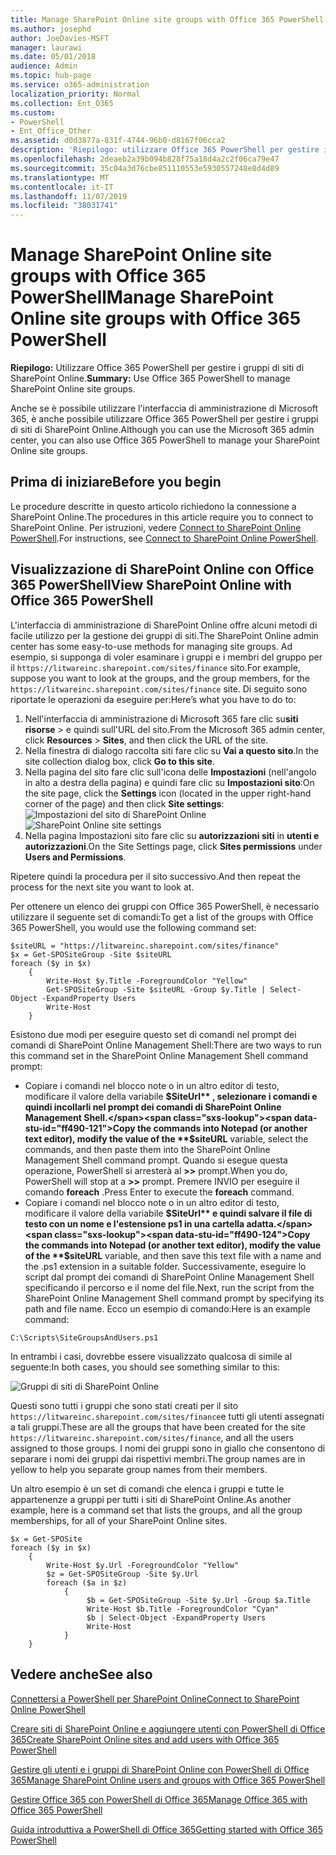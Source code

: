 ```yaml
---
title: Manage SharePoint Online site groups with Office 365 PowerShell
ms.author: josephd
author: JoeDavies-MSFT
manager: laurawi
ms.date: 05/01/2018
audience: Admin
ms.topic: hub-page
ms.service: o365-administration
localization_priority: Normal
ms.collection: Ent_O365
ms.custom:
- PowerShell
- Ent_Office_Other
ms.assetid: d0d3877a-831f-4744-96b0-d8167f06cca2
description: 'Riepilogo: utilizzare Office 365 PowerShell per gestire i gruppi di siti di SharePoint Online.'
ms.openlocfilehash: 2deaeb2a39b094b828f75a18d4a2c2f06ca79e47
ms.sourcegitcommit: 35c04a3d76cbe851110553e5930557248e8d4d89
ms.translationtype: MT
ms.contentlocale: it-IT
ms.lasthandoff: 11/07/2019
ms.locfileid: "38031741"
---
```

# <a name="manage-sharepoint-online-site-groups-with-office-365-powershell"></a><span data-ttu-id="ff490-103">Manage SharePoint Online site groups with Office 365 PowerShell</span><span class="sxs-lookup"><span data-stu-id="ff490-103">Manage SharePoint Online site groups with Office 365 PowerShell</span></span>

 <span data-ttu-id="ff490-104">**Riepilogo:** Utilizzare Office 365 PowerShell per gestire i gruppi di siti di SharePoint Online.</span><span class="sxs-lookup"><span data-stu-id="ff490-104">**Summary:** Use Office 365 PowerShell to manage SharePoint Online site groups.</span></span>
  
<span data-ttu-id="ff490-105">Anche se è possibile utilizzare l'interfaccia di amministrazione di Microsoft 365, è anche possibile utilizzare Office 365 PowerShell per gestire i gruppi di siti di SharePoint Online.</span><span class="sxs-lookup"><span data-stu-id="ff490-105">Although you can use the Microsoft 365 admin center, you can also use Office 365 PowerShell to manage your SharePoint Online site groups.</span></span>

## <a name="before-you-begin"></a><span data-ttu-id="ff490-106">Prima di iniziare</span><span class="sxs-lookup"><span data-stu-id="ff490-106">Before you begin</span></span>

<span data-ttu-id="ff490-107">Le procedure descritte in questo articolo richiedono la connessione a SharePoint Online.</span><span class="sxs-lookup"><span data-stu-id="ff490-107">The procedures in this article require you to connect to SharePoint Online.</span></span> <span data-ttu-id="ff490-108">Per istruzioni, vedere [Connect to SharePoint Online PowerShell](https://docs.microsoft.com/powershell/sharepoint/sharepoint-online/connect-sharepoint-online?view=sharepoint-ps).</span><span class="sxs-lookup"><span data-stu-id="ff490-108">For instructions, see [Connect to SharePoint Online PowerShell](https://docs.microsoft.com/powershell/sharepoint/sharepoint-online/connect-sharepoint-online?view=sharepoint-ps).</span></span>

## <a name="view-sharepoint-online-with-office-365-powershell"></a><span data-ttu-id="ff490-109">Visualizzazione di SharePoint Online con Office 365 PowerShell</span><span class="sxs-lookup"><span data-stu-id="ff490-109">View SharePoint Online with Office 365 PowerShell</span></span>

<span data-ttu-id="ff490-110">L'interfaccia di amministrazione di SharePoint Online offre alcuni metodi di facile utilizzo per la gestione dei gruppi di siti.</span><span class="sxs-lookup"><span data-stu-id="ff490-110">The SharePoint Online admin center has some easy-to-use methods for managing site groups.</span></span> <span data-ttu-id="ff490-111">Ad esempio, si supponga di voler esaminare i gruppi e i membri del gruppo per il `https://litwareinc.sharepoint.com/sites/finance` sito.</span><span class="sxs-lookup"><span data-stu-id="ff490-111">For example, suppose you want to look at the groups, and the group members, for the `https://litwareinc.sharepoint.com/sites/finance` site.</span></span> <span data-ttu-id="ff490-112">Di seguito sono riportate le operazioni da eseguire per:</span><span class="sxs-lookup"><span data-stu-id="ff490-112">Here’s what you have to do to:</span></span>

1. <span data-ttu-id="ff490-113">Nell'interfaccia di amministrazione di Microsoft 365 fare clic su**siti** **risorse** > e quindi sull'URL del sito.</span><span class="sxs-lookup"><span data-stu-id="ff490-113">From the Microsoft 365 admin center, click **Resources** > **Sites**, and then click the URL of the site.</span></span>
2. <span data-ttu-id="ff490-114">Nella finestra di dialogo raccolta siti fare clic su **Vai a questo sito**.</span><span class="sxs-lookup"><span data-stu-id="ff490-114">In the site collection dialog box, click **Go to this site**.</span></span>
3. <span data-ttu-id="ff490-115">Nella pagina del sito fare clic sull'icona delle **Impostazioni** (nell'angolo in alto a destra della pagina) e quindi fare clic su **Impostazioni sito**:</span><span class="sxs-lookup"><span data-stu-id="ff490-115">On the site page, click the **Settings** icon (located in the upper right-hand corner of the page) and then click **Site settings**:</span></span><br/>
<span data-ttu-id="ff490-116">![Impostazioni del sito di SharePoint Online](media/spo-site-settings.png)</span><span class="sxs-lookup"><span data-stu-id="ff490-116">![SharePoint Online site settings](media/spo-site-settings.png)</span></span><br/>
4. <span data-ttu-id="ff490-117">Nella pagina Impostazioni sito fare clic su **autorizzazioni siti** in **utenti e autorizzazioni**.</span><span class="sxs-lookup"><span data-stu-id="ff490-117">On the Site Settings page, click **Sites permissions** under **Users and Permissions**.</span></span>

<span data-ttu-id="ff490-118">Ripetere quindi la procedura per il sito successivo.</span><span class="sxs-lookup"><span data-stu-id="ff490-118">And then repeat the process for the next site you want to look at.</span></span>

<span data-ttu-id="ff490-119">Per ottenere un elenco dei gruppi con Office 365 PowerShell, è necessario utilizzare il seguente set di comandi:</span><span class="sxs-lookup"><span data-stu-id="ff490-119">To get a list of the groups with Office 365 PowerShell, you would use the following command set:</span></span>

```
$siteURL = "https://litwareinc.sharepoint.com/sites/finance"
$x = Get-SPOSiteGroup -Site $siteURL
foreach ($y in $x)
    {
        Write-Host $y.Title -ForegroundColor "Yellow"
        Get-SPOSiteGroup -Site $siteURL -Group $y.Title | Select-Object -ExpandProperty Users
        Write-Host
    }
```

<span data-ttu-id="ff490-120">Esistono due modi per eseguire questo set di comandi nel prompt dei comandi di SharePoint Online Management Shell:</span><span class="sxs-lookup"><span data-stu-id="ff490-120">There are two ways to run this command set in the SharePoint Online Management Shell command prompt:</span></span>

- <span data-ttu-id="ff490-121">Copiare i comandi nel blocco note o in un altro editor di testo, modificare il valore della variabile **$SiteUrl** , selezionare i comandi e quindi incollarli nel prompt dei comandi di SharePoint Online Management Shell.</span><span class="sxs-lookup"><span data-stu-id="ff490-121">Copy the commands into Notepad (or another text editor), modify the value of the **$siteURL** variable, select the commands, and then paste them into the SharePoint Online Management Shell command prompt.</span></span> <span data-ttu-id="ff490-122">Quando si esegue questa operazione, PowerShell si arresterà al **>>** prompt.</span><span class="sxs-lookup"><span data-stu-id="ff490-122">When you do, PowerShell will stop at a **>>** prompt.</span></span> <span data-ttu-id="ff490-123">Premere INVIO per eseguire il comando **foreach** .</span><span class="sxs-lookup"><span data-stu-id="ff490-123">Press Enter to execute the **foreach** command.</span></span><br/>
- <span data-ttu-id="ff490-124">Copiare i comandi nel blocco note o in un altro editor di testo, modificare il valore della variabile **$SiteUrl** e quindi salvare il file di testo con un nome e l'estensione ps1 in una cartella adatta.</span><span class="sxs-lookup"><span data-stu-id="ff490-124">Copy the commands into Notepad (or another text editor), modify the value of the **$siteURL** variable, and then save this text file with a name and the .ps1 extension in a suitable folder.</span></span> <span data-ttu-id="ff490-125">Successivamente, eseguire lo script dal prompt dei comandi di SharePoint Online Management Shell specificando il percorso e il nome del file.</span><span class="sxs-lookup"><span data-stu-id="ff490-125">Next, run the script from the SharePoint Online Management Shell command prompt by specifying its path and file name.</span></span> <span data-ttu-id="ff490-126">Ecco un esempio di comando:</span><span class="sxs-lookup"><span data-stu-id="ff490-126">Here is an example command:</span></span>

```
C:\Scripts\SiteGroupsAndUsers.ps1
```

<span data-ttu-id="ff490-127">In entrambi i casi, dovrebbe essere visualizzato qualcosa di simile al seguente:</span><span class="sxs-lookup"><span data-stu-id="ff490-127">In both cases, you should see something similar to this:</span></span>

![Gruppi di siti di SharePoint Online](media/SPO-site-groups.png)

<span data-ttu-id="ff490-129">Questi sono tutti i gruppi che sono stati creati per il sito `https://litwareinc.sharepoint.com/sites/finance`e tutti gli utenti assegnati a tali gruppi.</span><span class="sxs-lookup"><span data-stu-id="ff490-129">These are all the groups that have been created for the site `https://litwareinc.sharepoint.com/sites/finance`, and all the users assigned to those groups.</span></span> <span data-ttu-id="ff490-130">I nomi dei gruppi sono in giallo che consentono di separare i nomi dei gruppi dai rispettivi membri.</span><span class="sxs-lookup"><span data-stu-id="ff490-130">The group names are in yellow to help you separate group names from their members.</span></span>

<span data-ttu-id="ff490-131">Un altro esempio è un set di comandi che elenca i gruppi e tutte le appartenenze a gruppi per tutti i siti di SharePoint Online.</span><span class="sxs-lookup"><span data-stu-id="ff490-131">As another example, here is a command set that lists the groups, and all the group memberships, for all of your SharePoint Online sites.</span></span>

```
$x = Get-SPOSite
foreach ($y in $x)
    {
        Write-Host $y.Url -ForegroundColor "Yellow"
        $z = Get-SPOSiteGroup -Site $y.Url
        foreach ($a in $z)
            {
                 $b = Get-SPOSiteGroup -Site $y.Url -Group $a.Title 
                 Write-Host $b.Title -ForegroundColor "Cyan"
                 $b | Select-Object -ExpandProperty Users
                 Write-Host
            }
    }
```
    
## <a name="see-also"></a><span data-ttu-id="ff490-132">Vedere anche</span><span class="sxs-lookup"><span data-stu-id="ff490-132">See also</span></span>

[<span data-ttu-id="ff490-133">Connettersi a PowerShell per SharePoint Online</span><span class="sxs-lookup"><span data-stu-id="ff490-133">Connect to SharePoint Online PowerShell</span></span>](https://docs.microsoft.com/powershell/sharepoint/sharepoint-online/connect-sharepoint-online?view=sharepoint-ps)

[<span data-ttu-id="ff490-134">Creare siti di SharePoint Online e aggiungere utenti con PowerShell di Office 365</span><span class="sxs-lookup"><span data-stu-id="ff490-134">Create SharePoint Online sites and add users with Office 365 PowerShell</span></span>](create-sharepoint-sites-and-add-users-with-powershell.md)

[<span data-ttu-id="ff490-135">Gestire gli utenti e i gruppi di SharePoint Online con PowerShell di Office 365</span><span class="sxs-lookup"><span data-stu-id="ff490-135">Manage SharePoint Online users and groups with Office 365 PowerShell</span></span>](manage-sharepoint-users-and-groups-with-powershell.md)

[<span data-ttu-id="ff490-136">Gestire Office 365 con PowerShell di Office 365</span><span class="sxs-lookup"><span data-stu-id="ff490-136">Manage Office 365 with Office 365 PowerShell</span></span>](manage-office-365-with-office-365-powershell.md)
  
[<span data-ttu-id="ff490-137">Guida introduttiva a PowerShell di Office 365</span><span class="sxs-lookup"><span data-stu-id="ff490-137">Getting started with Office 365 PowerShell</span></span>](getting-started-with-office-365-powershell.md)

